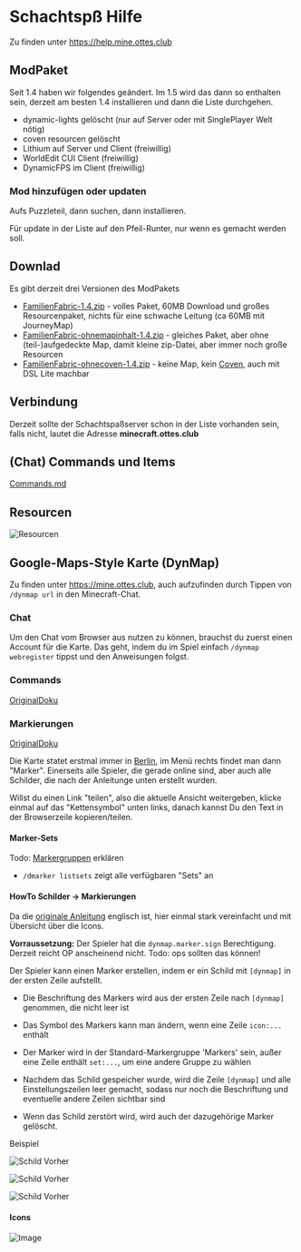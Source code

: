 # Schachtspß Hilfe

Zu finden unter https://help.mine.ottes.club

## ModPaket

Seit 1.4 haben wir folgendes geändert. Im 1.5 wird das dann so enthalten sein, derzeit am besten 1.4 installieren und dann die Liste durchgehen.

- dynamic-lights gelöscht (nur auf Server oder mit SinglePlayer Welt nötig)
- coven resourcen gelöscht
- Lithium auf Server und Client (freiwillig)
- WorldEdit CUI Client (freiwillig)
- DynamicFPS im Client (freiwillig)

### Mod hinzufügen oder updaten

Aufs Puzzleteil, dann suchen, dann installieren.

Für update in der Liste auf den Pfeil-Runter, nur wenn es gemacht werden soll.

## Downlad

Es gibt derzeit drei Versionen des ModPakets

- [FamilienFabric-1.4.zip](./assets/FamilienFabric-1.4.zip) - volles Paket, 60MB Download und großes Resourcenpaket, nichts für eine schwache Leitung (ca 60MB mit JourneyMap)
- [FamilienFabric-ohnemapinhalt-1.4.zip](./assets/FamilienFabric-ohnemapinhalt-1.4.zip) - gleiches Paket, aber ohne (teil-)aufgedeckte Map, damit kleine zip-Datei, aber immer noch große Resourcen
- [FamilienFabric-ohnecoven-1.4.zip](./assets/FamilienFabric-ohnecoven-1.4.zip) - keine Map, kein [Coven](https://www.curseforge.com/minecraft/texture-packs/coven), auch mit DSL Lite machbar

## Verbindung

Derzeit sollte der Schachtspaßserver schon in der Liste vorhanden sein, falls nicht, lautet die Adresse **minecraft.ottes.club**

## (Chat) Commands und Items

[Commands.md](./Commands.md)

## Resourcen

![Resourcen](./assets/resourcen.png)

## Google-Maps-Style Karte (DynMap)

Zu finden unter https://mine.ottes.club, auch aufzufinden durch Tippen von `/dynmap url` in den Minecraft-Chat.

### Chat

Um den Chat vom Browser aus nutzen zu können, brauchst du zuerst einen Account für die Karte. Das geht, indem du im Spiel einfach `/dynmap webregister` tippst und den Anweisungen folgst.

### Commands

[OriginalDoku](https://github.com/webbukkit/dynmap/wiki/Commands)

### Markierungen

[OriginalDoku](https://github.com/webbukkit/dynmap/wiki/Using-Markers)

Die Karte statet erstmal immer in [Berlin](<[https://foo](https://mine.ottes.club/#Schachtspa%C3%9F;flat;-2899,64,-8328;4)>), im Menü rechts findet man dann "Marker". Einerseits alle Spieler, die gerade online sind, aber auch alle Schilder, die nach der Anleitunge unten erstellt wurden.

Willst du einen Link "teilen", also die aktuelle Ansicht weitergeben, klicke einmal auf das "Kettensymbol" unten links, danach kannst Du den Text in der Browserzeile kopieren/teilen.

#### Marker-Sets

Todo: [Markergruppen](https://github.com/webbukkit/dynmap/wiki/Using-Markers#marker-sets) erklären

- `/dmarker listsets` zeigt alle verfügbaren "Sets" an

#### HowTo Schilder -> Markierungen

Da die [originale Anleitung](https://github.com/webbukkit/dynmap/wiki/Component-Configuration#mc-enablesigns) englisch ist, hier einmal stark vereinfacht und mit Übersicht über die Icons.

**Vorraussetzung:** Der Spieler hat die `dynmap.marker.sign` Berechtigung. Derzeit reicht OP anscheinend nicht. Todo: ops sollten das können!

Der Spieler kann einen Marker erstellen, indem er ein Schild mit `[dynmap]` in der ersten Zeile aufstellt.

- Die Beschriftung des Markers wird aus der ersten Zeile nach `[dynmap]` genommen, die nicht leer ist

- Das Symbol des Markers kann man ändern, wenn eine Zeile `icon:...` enthält

- Der Marker wird in der Standard-Markergruppe 'Markers' sein, außer eine Zeile enthält `set:...`, um eine andere Gruppe zu wählen

- Nachdem das Schild gespeicher wurde, wird die Zeile `[dynmap]` und alle Einstellungszeilen leer gemacht, sodass nur noch die Beschriftung und eventuelle andere Zeilen sichtbar sind

- Wenn das Schild zerstört wird, wird auch der dazugehörige Marker gelöscht.

Beispiel

![Schild Vorher](./assets/dynmap-sign-before.png)

![Schild Vorher](./assets/dynmap-sign-after.png)

![Schild Vorher](./assets/dynmap-sign-marker.png)

#### Icons

![Image](https://camo.githubusercontent.com/29c0ba4976a7db3d89d141ab38fd0dcb6126e994fd9d43d2e6341010b89679c6/687474703a2f2f6d696b657072696d6d2e636f6d2f696d616765732f4d61726b6572732e706e67)
